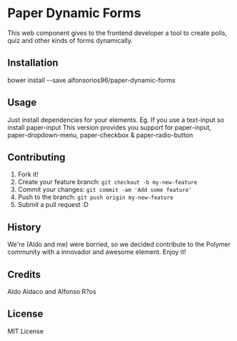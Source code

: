 # Paper Dynamic Forms

This web component gives to the frontend developer a tool to create polls, quiz and other kinds of forms dynamically.

## Installation

<snippet>bower install --save alfonsorios96/paper-dynamic-forms</snippet>

## Usage

Just install dependencies for your elements.
Eg. If you use a text-input so install paper-input
This version provides you support for paper-input, paper-dropdown-menu, paper-checkbox & paper-radio-button



## Contributing

1. Fork it!
2. Create your feature branch: `git checkout -b my-new-feature`
3. Commit your changes: `git commit -am 'Add some feature'`
4. Push to the branch: `git push origin my-new-feature`
5. Submit a pull request :D

## History

We're (Aldo and me) were borried, so we decided contribute to the Polymer community with a innovador and awesome element. Enjoy it!

## Credits

Aldo Aldaco and Alfonso R?os

## License

MIT License
